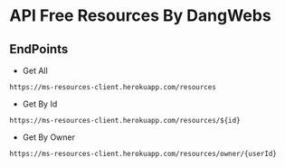 # API Free Resources By DangWebs

## EndPoints

* Get All
```
https://ms-resources-client.herokuapp.com/resources
```

* Get By Id
```
https://ms-resources-client.herokuapp.com/resources/${id}
```

* Get By Owner
```
https://ms-resources-client.herokuapp.com/resources/owner/{userId}
```